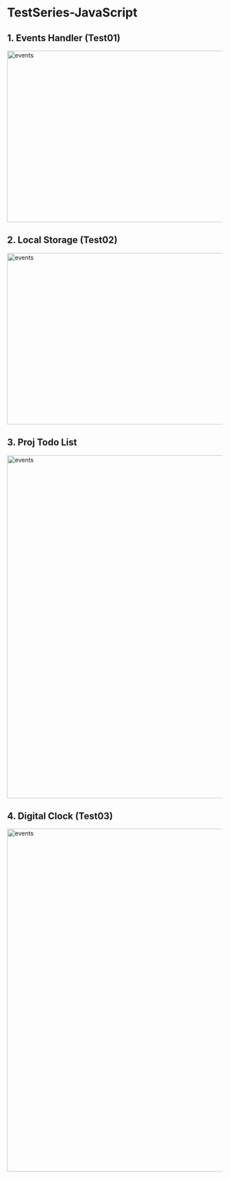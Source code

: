 #  TestSeries-JavaScript
## 1. Events Handler (Test01)
 <a href="#"><img alt="events" width="800px" height="400px" src="https://github.com/user-attachments/assets/74aafc2d-9538-4ba8-9e6c-dd3a244c760f" /></a><br>
## 2. Local Storage (Test02)
 <a href="#"><img alt="events" width="800px" height="400px" src="https://github.com/user-attachments/assets/de13e3c2-27ce-4f43-811e-7df433ddb6b3" /></a><br>
 ## 3. Proj Todo List
 <a href="#"><img alt="events" width="800px"  src="https://github.com/user-attachments/assets/789a3a25-412a-416e-855b-0e1db1ee5853" /></a><br>
 ## 4. Digital Clock (Test03)
 <a href="#"><img alt="events" width="800px"  src="https://github.com/user-attachments/assets/4d762b7c-140c-4d54-9f15-ce5b7304e77d" /></a><br>
